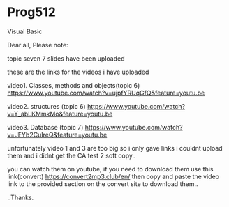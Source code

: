 # Prog512
Visual Basic

Dear all, Please note:

topic seven 7 slides have been uploaded

these are the links for the videos i have uploaded

video1. Classes, methods and objects(topic 6)
https://www.youtube.com/watch?v=ujpfYRUqGfQ&feature=youtu.be

video2. structures (topic 6)
https://www.youtube.com/watch?v=Y_abLKMmkMo&feature=youtu.be


video3. Database (topic 7)
https://www.youtube.com/watch?v=JFYb2CuIreQ&feature=youtu.be


unfortunately video 1 and 3 are too big so i only gave links i couldnt upload them and i didnt get the CA test 2 soft copy..

you can watch them on youtube, if you need to download them use this link(convert) https://convert2mp3.club/en/  then copy and paste the video link to the provided section on the convert site to download them..


..Thanks.
